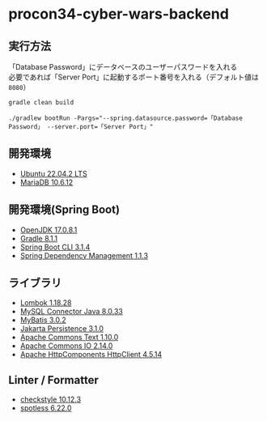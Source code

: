 # procon34-cyber-wars-backend

## 実行方法
「Database Password」にデータベースのユーザーパスワードを入れる<br>
必要であれば「Server Port」に起動するポート番号を入れる（デフォルト値は`8080`）
```console
gradle clean build
```
```console
./gradlew bootRun -Pargs="--spring.datasource.password=「Database Password」 --server.port=「Server Port」"
```

## 開発環境
- [Ubuntu 22.04.2 LTS](https://jp.ubuntu.com/)
- [MariaDB 10.6.12](https://mariadb.org/)

## 開発環境(Spring Boot)
- [OpenJDK 17.0.8.1](https://openjdk.org/)
- [Gradle 8.1.1](https://gradle.org/)
- [Spring Boot CLI 3.1.4](https://spring.io/projects/spring-boot)
- [Spring Dependency Management 1.1.3](https://docs.spring.io/dependency-management-plugin/docs/current/reference/html/)

## ライブラリ
- [Lombok 1.18.28](https://projectlombok.org/)
- [MySQL Connector Java 8.0.33](https://www.mysql.com/jp/products/connector/)
- [MyBatis 3.0.2](https://blog.mybatis.org/)
- [Jakarta Persistence 3.1.0](https://jakarta.ee/specifications/persistence/)
- [Apache Commons Text 1.10.0](https://commons.apache.org/proper/commons-text/)
- [Apache Commons IO 2.14.0](https://commons.apache.org/proper/commons-io/)
- [Apache HttpComponents HttpClient 4.5.14](https://hc.apache.org/httpcomponents-client-4.5.x/)

## Linter / Formatter
- [checkstyle 10.12.3](https://checkstyle.sourceforge.io/)
- [spotless 6.22.0](https://plugins.gradle.org/plugin/com.diffplug.gradle.spotless)
